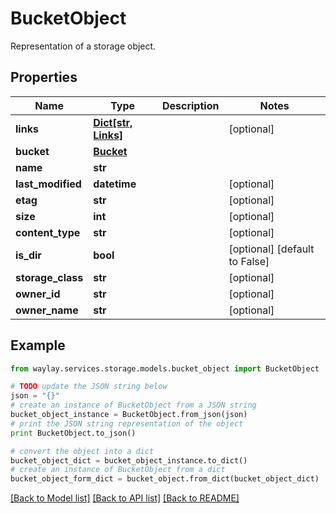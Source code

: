 # BucketObject

Representation of a storage object.

## Properties

Name | Type | Description | Notes
------------ | ------------- | ------------- | -------------
**links** | [**Dict[str, Links]**](Links.md) |  | [optional] 
**bucket** | [**Bucket**](Bucket.md) |  | 
**name** | **str** |  | 
**last_modified** | **datetime** |  | [optional] 
**etag** | **str** |  | [optional] 
**size** | **int** |  | [optional] 
**content_type** | **str** |  | [optional] 
**is_dir** | **bool** |  | [optional] [default to False]
**storage_class** | **str** |  | [optional] 
**owner_id** | **str** |  | [optional] 
**owner_name** | **str** |  | [optional] 

## Example

```python
from waylay.services.storage.models.bucket_object import BucketObject

# TODO update the JSON string below
json = "{}"
# create an instance of BucketObject from a JSON string
bucket_object_instance = BucketObject.from_json(json)
# print the JSON string representation of the object
print BucketObject.to_json()

# convert the object into a dict
bucket_object_dict = bucket_object_instance.to_dict()
# create an instance of BucketObject from a dict
bucket_object_form_dict = bucket_object.from_dict(bucket_object_dict)
```
[[Back to Model list]](../README.md#documentation-for-models) [[Back to API list]](../README.md#documentation-for-api-endpoints) [[Back to README]](../README.md)


